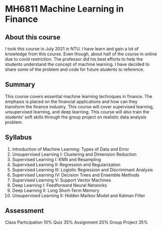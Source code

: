 # MH6811 Machine Learning in Finance


## About this course
I took this course in July 2021 in NTU. I have learn and gain a lot of knowledge from this course.
Even though, about half of the course in online due to covid restriction. 
The professor did his best efforts to help the students understand the concept of machine learning. 
I have decided to share some of the problem and code for future students to reference.


## Summary
This course covers essential machine learning techniques in finance. The emphasis is placed on the financial applications 
and how can they transform the finance industry. This course will cover supervised learning, unsupervised learning, and deep learning. 
This course will also train the students’ soft skills through the group project on realistic data analysis problem.


## Syllabus
1.  Introduction of Machine Learning: Types of Data and Error
2.  Unsupervised Learning I: Clustering and Dimension Reduction
3.  Supervised Learning I: KNN and Resampling
4.  Supervised Learning II: Regression and Regularization
5.  Supervised Learning III: Logistic Regression and Discriminant Analysis
6.  Supervised Learning IV: Decision Trees and Ensemble Methods
7.  Supervised Learning V: Support Vector Machines
8.  Deep Learning I: Feedforward Neural Networks
9.  Deep Learning II:  Long Short-Term Memory
10. Unsupervised Learning II:  Hidden Markov Model and Kalman Filter


## Assessment
Class Participation       10%
Quiz                      35%
Assignment                20%
Group Project             35%

